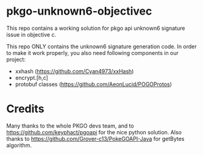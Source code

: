 # pkgo-unknown6-objectivec

This repo contains a working solution for pkgo api unknown6 signature issue in objective c.

This repo ONLY contains the unknown6 signature generation code. In order to make it work properly, you also need following components in our project:

- xxhash (https://github.com/Cyan4973/xxHash)
- encrypt.[h,c]
- protobuf classes (https://github.com/AeonLucid/POGOProtos)

# Credits

Many thanks to the whole PKGO devs team, and to https://github.com/keyphact/pgoapi for the nice python solution.
Also thanks to https://github.com/Grover-c13/PokeGOAPI-Java for getBytes algorithm.
